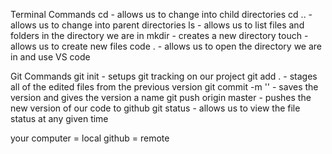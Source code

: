 Terminal Commands
cd - allows us to change into child directories
cd .. - allows us to change into parent directories
ls - allows us to list files and folders in the directory we are in
mkdir - creates a new directory
touch - allows us to create new files
code . - allows us to open the directory we are in and use VS code

Git Commands
git init - setups git tracking on our project
git add . - stages all of the edited files from the previous version
git commit -m '' - saves the version and gives the version a name
git push origin master - pushes the new version of our code to github
git status - allows us to view the file status at any given time


your computer = local
github = remote